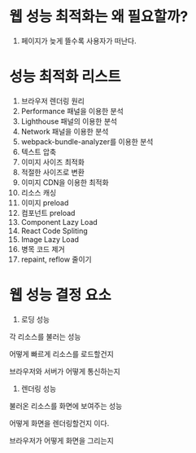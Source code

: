 # 웹 성능 최적화는 왜 필요할까?

1. 페이지가 늦게 뜰수록 사용자가 떠난다.

# 성능 최적화 리스트

1. 브라우저 렌더링 원리
1. Performance 패널을 이용한 분석
1. Lighthouse 패널의 이용한 분석
1. Network 패널을 이용한 분석
1. webpack-bundle-analyzer를 이용한 분석
1. 텍스트 압축
1. 이미지 사이즈 최적화
1. 적절한 사이즈로 변환
1. 이미지 CDN을 이용한 최적화
1. 리소스 캐싱
1. 이미지 preload
1. 컴포넌트 preload
1. Component Lazy Load
1. React Code Spliting
1. Image Lazy Load
1. 병목 코드 제거
1. repaint, reflow 줄이기

# 웹 성능 결정 요소

1. 로딩 성능

각 리소스를 불러는 성능

어떻게 빠르게 리소스를 로드할건지

브라우저와 서버가 어떻게 통신하는지

1. 렌더링 성능

불러온 리소스를 화면에 보여주는 성능

어떻게 화면을 렌더링할건지 이다.

브라우저가 어떻게 화면을 그리는지
